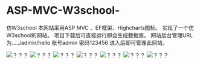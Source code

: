 # ASP-MVC-W3school-
仿W3school
本网站采用ASP MVC 、EF框架、Highcharts图标。 实现了一个仿W3school的网站。 项目下载后可直接运行即会生成数据库。
网站后台管理URL为...../admin/hello      账号admin 密码123456  进入后即可管理此网站。

![？？？](https://github.com/moranyijiu/ASP-MVC-W3school-/raw/master/截图/1.png)
![？？？](https://github.com/moranyijiu/ASP-MVC-W3school-/raw/master/截图/2.png)
![？？？](https://github.com/moranyijiu/ASP-MVC-W3school-/raw/master/截图/3.png)
![？？？](https://github.com/moranyijiu/ASP-MVC-W3school-/raw/master/截图/4.png)
![？？？](https://github.com/moranyijiu/ASP-MVC-W3school-/raw/master/截图/5.png)
![？？？](https://github.com/moranyijiu/ASP-MVC-W3school-/raw/master/截图/6.png)
![？？？](https://github.com/moranyijiu/ASP-MVC-W3school-/raw/master/截图/7.png)
